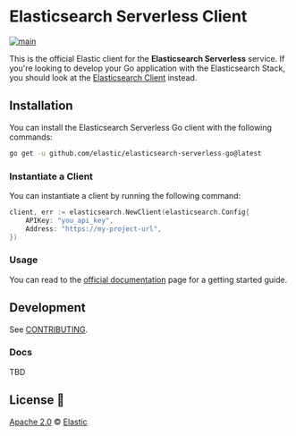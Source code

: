 # Elasticsearch Serverless Client

[![main](https://github.com/elastic/elasticsearch-serverless-go/actions/workflows/tests.yml/badge.svg?branch=main)](https://github.com/elastic/elasticsearch-serverless-go/actions/workflows/tests.yml)

This is the official Elastic client for the **Elasticsearch Serverless** service. If you're looking to develop your Go application with the Elasticsearch Stack, you should look at the [Elasticsearch Client](https://github.com/elastic/elasticsearch-go) instead.


## Installation

You can install the Elasticsearch Serverless Go client with the following
commands:

```bash
go get -u github.com/elastic/elasticsearch-serverless-go@latest
```

### Instantiate a Client

You can instantiate a client by running the following command:

```go
client, err := elasticsearch.NewClient(elasticsearch.Config{
	APIKey: "you_api_key",
	Address: "https://my-project-url",
})
```

### Usage

You can read to the [official documentation]()
page for a getting started guide.

## Development

See [CONTRIBUTING](./CONTRIBUTING.md).

### Docs

TBD

## License 📗

[Apache 2.0](LICENSE) © [Elastic](https://www.elastic.co/)